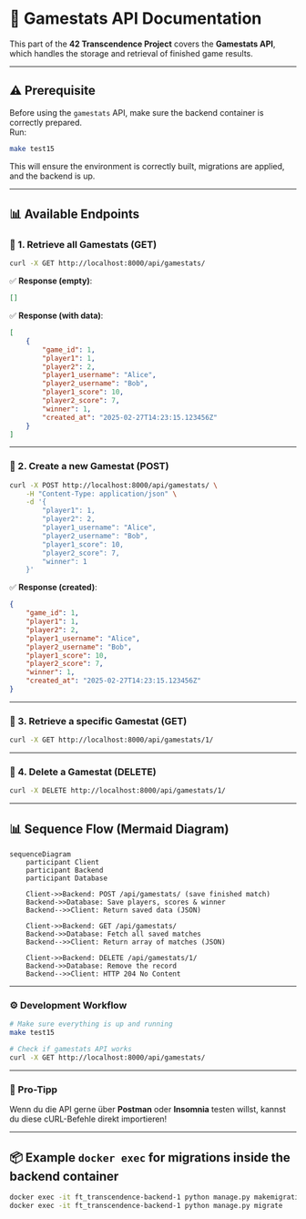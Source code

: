 
# 🚀 Gamestats API Documentation

This part of the **42 Transcendence Project** covers the **Gamestats API**, which handles the storage and retrieval of finished game results.

---

## ⚠️ Prerequisite

Before using the `gamestats` API, make sure the backend container is correctly prepared.  
Run:
```bash
make test15
```
This will ensure the environment is correctly built, migrations are applied, and the backend is up.

---

## 📊 Available Endpoints

### 📌 1. Retrieve all Gamestats (GET)

```bash
curl -X GET http://localhost:8000/api/gamestats/
```

✅ **Response (empty)**:
```json
[]
```

✅ **Response (with data)**:
```json
[
    {
        "game_id": 1,
        "player1": 1,
        "player2": 2,
        "player1_username": "Alice",
        "player2_username": "Bob",
        "player1_score": 10,
        "player2_score": 7,
        "winner": 1,
        "created_at": "2025-02-27T14:23:15.123456Z"
    }
]
```

---

### 📌 2. Create a new Gamestat (POST)

```bash
curl -X POST http://localhost:8000/api/gamestats/ \
    -H "Content-Type: application/json" \
    -d '{
        "player1": 1,
        "player2": 2,
        "player1_username": "Alice",
        "player2_username": "Bob",
        "player1_score": 10,
        "player2_score": 7,
        "winner": 1
    }'
```

✅ **Response (created)**:
```json
{
    "game_id": 1,
    "player1": 1,
    "player2": 2,
    "player1_username": "Alice",
    "player2_username": "Bob",
    "player1_score": 10,
    "player2_score": 7,
    "winner": 1,
    "created_at": "2025-02-27T14:23:15.123456Z"
}
```

---

### 📌 3. Retrieve a specific Gamestat (GET)

```bash
curl -X GET http://localhost:8000/api/gamestats/1/
```

---

### 📌 4. Delete a Gamestat (DELETE)

```bash
curl -X DELETE http://localhost:8000/api/gamestats/1/
```

---

## 📊 Sequence Flow (Mermaid Diagram)

```mermaid
sequenceDiagram
    participant Client
    participant Backend
    participant Database

    Client->>Backend: POST /api/gamestats/ (save finished match)
    Backend->>Database: Save players, scores & winner
    Backend-->>Client: Return saved data (JSON)

    Client->>Backend: GET /api/gamestats/
    Backend->>Database: Fetch all saved matches
    Backend-->>Client: Return array of matches (JSON)

    Client->>Backend: DELETE /api/gamestats/1/
    Backend->>Database: Remove the record
    Backend-->>Client: HTTP 204 No Content
```

---

### ⚙️ Development Workflow

```bash
# Make sure everything is up and running
make test15

# Check if gamestats API works
curl -X GET http://localhost:8000/api/gamestats/
```

---

### 🚀 Pro-Tipp
Wenn du die API gerne über **Postman** oder **Insomnia** testen willst, kannst du diese cURL-Befehle direkt importieren!

---

## 📦 Example `docker exec` for migrations inside the backend container

```bash
docker exec -it ft_transcendence-backend-1 python manage.py makemigrations gamestats
docker exec -it ft_transcendence-backend-1 python manage.py migrate
```
